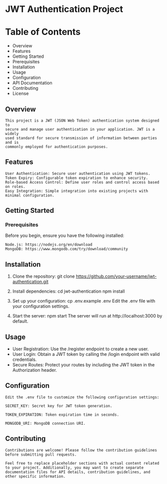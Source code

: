 # JWT Authentication Project

# Table of Contents
 - Overview
 - Features
 - Getting Started
 - Prerequisites
 - Installation
 - Usage
 - Configuration
 - API Documentation
 - Contributing
 - License

## Overview
    This project is a JWT (JSON Web Token) authentication system designed to 
    secure and manage user authentication in your application. JWT is a widely 
    used standard for secure transmission of information between parties and is 
    commonly employed for authentication purposes.

## Features
    User Authentication: Secure user authentication using JWT tokens.
    Token Expiry: Configurable token expiration to enhance security.
    Role-based Access Control: Define user roles and control access based on roles.
    Easy Integration: Simple integration into existing projects with minimal configuration.

## Getting Started
### Prerequisites
Before you begin, ensure you have the following installed:

    Node.js: https://nodejs.org/en/download
    MongoDB: https://www.mongodb.com/try/download/community

## Installation
1. Clone the repository:
    git clone https://github.com/your-username/jwt-authentication.git

2. Install dependencies:
    cd jwt-authentication
    npm install

3. Set up your configuration:
    cp .env.example .env
Edit the .env file with your configuration settings.

4. Start the server:
npm start
The server will run at http://localhost:3000 by default.

## Usage
 - User Registration: Use the /register endpoint to create a new user.
 - User Login: Obtain a JWT token by calling the /login endpoint with valid credentials.
 - Secure Routes: Protect your routes by including the JWT token in the Authorization header.


## Configuration
    Edit the .env file to customize the following configuration settings:

    SECRET_KEY: Secret key for JWT token generation.

    TOKEN_EXPIRATION: Token expiration time in seconds.
    
    MONGODB_URI: MongoDB connection URI.


## Contributing
    Contributions are welcome! Please follow the contribution guidelines before submitting pull requests.

    Feel free to replace placeholder sections with actual content related to your project. Additionally, you may want to create separate documentation files for API details, contribution guidelines, and other specific information.






